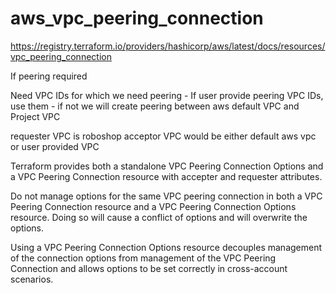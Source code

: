 # aws_vpc_peering_connection
https://registry.terraform.io/providers/hashicorp/aws/latest/docs/resources/vpc_peering_connection

If peering required

Need VPC IDs for which we need peering 
    - If user provide peering VPC IDs, use them
    - if not we will create peering between aws default VPC and Project VPC

requester VPC is roboshop
acceptor VPC would be either default aws vpc or user provided VPC 

Terraform provides both a standalone VPC Peering Connection Options and a VPC Peering Connection resource with accepter and requester attributes. 

Do not manage options for the same VPC peering connection in both a VPC Peering Connection resource and a VPC Peering Connection Options resource. Doing so will cause a conflict of options and will overwrite the options. 

Using a VPC Peering Connection Options resource decouples management of the connection options from management of the VPC Peering Connection and allows options to be set correctly in cross-account scenarios.

